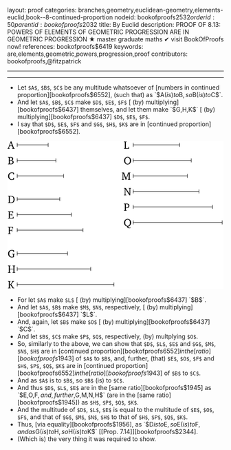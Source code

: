 layout: proof
categories: branches,geometry,euclidean-geometry,elements-euclid,book--8-continued-proportion
nodeid: bookofproofs$2532
orderid: 50
parentid: bookofproofs$2032
title: By Euclid
description: PROOF OF 8.13: POWERS OF ELEMENTS OF GEOMETRIC PROGRESSION ARE IN GEOMETRIC PROGRESSION &#9733; master graduate maths &#10004; visit BookOfProofs now!
references: bookofproofs$6419
keywords: are,elements,geometric,powers,progression,proof
contributors: bookofproofs,@fitzpatrick

---


---



* Let `$A$`, `$B$`, `$C$` be any multitude whatsoever of [numbers in continued proportion][bookofproofs$6552], (such that) as `$A$` (is) to `$B$`, so `$B$` (is) to `$C$`.
* And let `$A$`, `$B$`, `$C$` make `$D$`, `$E$`, `$F$` [ (by) multiplying][bookofproofs$6437] themselves, and let them make `$G$`, `$H$`, `$K$` [ (by) multiplying][bookofproofs$6437] `$D$`, `$E$`, `$F$`.
* I say that `$D$`, `$E$`, `$F$` and `$G$`, `$H$`, `$K$` are in [continued proportion][bookofproofs$6552].

![fig13e](https://github.com/bookofproofs/bookofproofs.github.io/blob/main/_sources/_assets/images/euclid/Book08/fig13e.png?raw=true)

* For let `$A$` make `$L$` [ (by) multiplying][bookofproofs$6437] `$B$`.
* And let `$A$`, `$B$` make `$M$`, `$N$`, respectively, [ (by) multiplying][bookofproofs$6437] `$L$`.
* And, again, let `$B$` make `$O$` [ (by) multiplying][bookofproofs$6437] `$C$`.
* And let `$B$`, `$C$` make `$P$`, `$Q$`, respectively, (by) multplying `$O$`.
* So, similarly to the above, we can show that `$D$`, `$L$`, `$E$` and `$G$`, `$M$`, `$N$`, `$H$` are in [continued proportion][bookofproofs$6552] in the [ratio][bookofproofs$1943] of `$A$` to `$B$`, and, further, (that) `$E$`, `$O$`, `$F$` and `$H$`, `$P$`, `$Q$`, `$K$` are in [continued proportion][bookofproofs$6552] in the [ratio][bookofproofs$1943] of `$B$` to `$C$`.
* And as `$A$` is to `$B$`, so `$B$` (is) to `$C$`.
* And thus `$D$`, `$L$`, `$E$` are in the [same ratio][bookofproofs$1945] as `$E$`, `$O$`, `$F$`, and, further, `$G$`, `$M$`, `$N$`, `$H$` (are in the [same ratio][bookofproofs$1945]) as `$H$`, `$P$`, `$Q$`, `$K$`.
* And the multitude of `$D$`, `$L$`, `$E$` is equal to the multitude of `$E$`, `$O$`, `$F$`, and that of `$G$`, `$M$`, `$N$`, `$H$` to that of `$H$`, `$P$`, `$Q$`, `$K$`.
* Thus, [via equality][bookofproofs$1956], as `$D$` is to `$E$`, so `$E$` (is) to `$F$`, and as `$G$` (is) to `$H$`, so `$H$` (is) to `$K$` [[Prop. 7.14]][bookofproofs$2344].
* (Which is) the very thing it was required to show.
